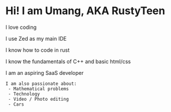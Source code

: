 # Hi! I am Umang, AKA RustyTeen
  
  I love coding
  
  I use Zed as my main IDE
  
  I know how to code in rust 
  
  I know the fundamentals of C++ and basic html/css

  I am an aspiring SaaS developer

    I am also passionate about:
     - Mathematical problems
     - Technology
     - Video / Photo editing
     - Cars
    
    
